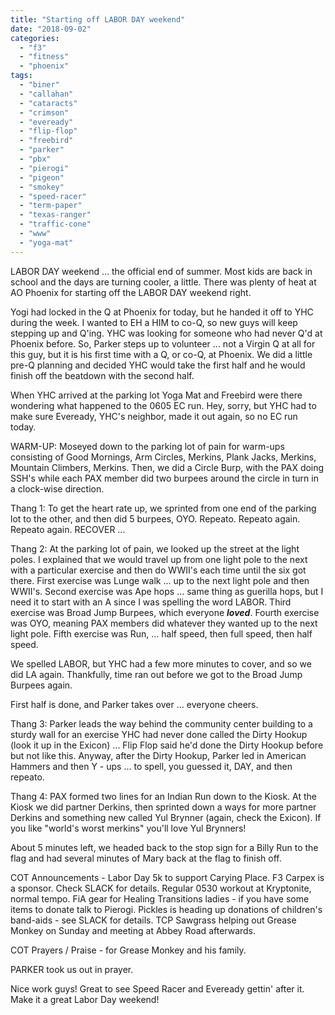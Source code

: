 ```yaml
---
title: "Starting off LABOR DAY weekend"
date: "2018-09-02"
categories: 
  - "f3"
  - "fitness"
  - "phoenix"
tags: 
  - "biner"
  - "callahan"
  - "cataracts"
  - "crimson"
  - "eveready"
  - "flip-flop"
  - "freebird"
  - "parker"
  - "pbx"
  - "pierogi"
  - "pigeon"
  - "smokey"
  - "speed-racer"
  - "term-paper"
  - "texas-ranger"
  - "traffic-cone"
  - "www"
  - "yoga-mat"
---
```


LABOR DAY weekend ... the official end of summer. Most kids are back in school and the days are turning cooler, a little. There was plenty of heat at AO Phoenix for starting off the LABOR DAY weekend right.

Yogi had locked in the Q at Phoenix for today, but he handed it off to YHC during the week. I wanted to EH a HIM to co-Q, so new guys will keep stepping up and Q'ing. YHC was looking for someone who had never Q'd at Phoenix before. So, Parker steps up to volunteer ... not a Virgin Q at all for this guy, but it is his first time with a Q, or co-Q, at Phoenix. We did a little pre-Q planning and decided YHC would take the first half and he would finish off the beatdown with the second half.

When YHC arrived at the parking lot Yoga Mat and Freebird were there wondering what happened to the 0605 EC run. Hey, sorry, but YHC had to make sure Eveready, YHC's neighbor, made it out again, so no EC run today.

WARM-UP: Moseyed down to the parking lot of pain for warm-ups consisting of Good Mornings, Arm Circles, Merkins, Plank Jacks, Merkins, Mountain Climbers, Merkins. Then, we did a Circle Burp, with the PAX doing SSH's while each PAX member did two burpees around the circle in turn in a clock-wise direction.

Thang 1: To get the heart rate up, we sprinted from one end of the parking lot to the other, and then did 5 burpees, OYO. Repeato. Repeato again. Repeato again. RECOVER ...

Thang 2: At the parking lot of pain, we looked up the street at the light poles. I explained that we would travel up from one light pole to the next with a particular exercise and then do WWII's each time until the six got there. First exercise was Lunge walk ... up to the next light pole and then WWII's. Second exercise was Ape hops ... same thing as guerilla hops, but I need it to start with an A since I was spelling the word LABOR. Third exercise was Broad Jump Burpees, which everyone **_loved_**. Fourth exercise was OYO, meaning PAX members did whatever they wanted up to the next light pole. Fifth exercise was Run, ... half speed, then full speed, then half speed.

We spelled LABOR, but YHC had a few more minutes to cover, and so we did LA again. Thankfully, time ran out before we got to the Broad Jump Burpees again.

First half is done, and Parker takes over ... everyone cheers.

Thang 3: Parker leads the way behind the community center building to a sturdy wall for an exercise YHC had never done called the Dirty Hookup (look it up in the Exicon) ... Flip Flop said he'd done the Dirty Hookup before but not like this. Anyway, after the Dirty Hookup, Parker led in American Hammers and then Y - ups ... to spell, you guessed it, DAY, and then repeato.

Thang 4: PAX formed two lines for an Indian Run down to the Kiosk. At the Kiosk we did partner Derkins, then sprinted down a ways for more partner Derkins and something new called Yul Brynner (again, check the Exicon). If you like "world's worst merkins" you'll love Yul Brynners!

About 5 minutes left, we headed back to the stop sign for a Billy Run to the flag and had several minutes of Mary back at the flag to finish off.

COT Announcements - Labor Day 5k to support Carying Place. F3 Carpex is a sponsor. Check SLACK for details. Regular 0530 workout at Kryptonite, normal tempo. FiA gear for Healing Transitions ladies - if you have some items to donate talk to Pierogi. Pickles is heading up donations of children's band-aids - see SLACK for details. TCP Sawgrass helping out Grease Monkey on Sunday and meeting at Abbey Road afterwards.

COT Prayers / Praise - for Grease Monkey and his family.

PARKER took us out in prayer.

Nice work guys! Great to see Speed Racer and Eveready gettin' after it. Make it a great Labor Day weekend!
